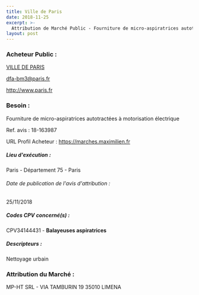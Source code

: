 ```yaml
---
title: Ville de Paris
date: 2018-11-25
excerpt: >-
  Attribution de Marché Public - Fourniture de micro-aspiratrices autotractées à motorisation électrique
layout: post
---
```


### Acheteur Public : 
<a href="/acheteur-136/siren-217500016"> VILLE DE PARIS</a><br/>



dfa-bm3@paris.fr


http://www.paris.fr
### Besoin :

Fourniture de micro-aspiratrices autotractées à motorisation électrique

Ref. avis : 18-163987

URL Profil Acheteur : https://marches.maximilien.fr

##### Lieu d'exécution :

Paris - Département 75 - Paris

###### Date de publication de l'avis d'attribution : 
25/11/2018

##### Codes CPV concerné(s) :
CPV34144431 - **Balayeuses aspiratrices** <br/>

##### Descripteurs :
Nettoyage urbain <br/>

### Attribution du Marché :
MP-HT SRL - VIA TAMBURIN 19 35010 LIMENA <br/>
